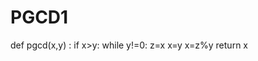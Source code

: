 # PGCD1
def pgcd(x,y) :
    if x>y:
        while y!=0:
            z=x
            x=y
            x=z%y
    return x 

